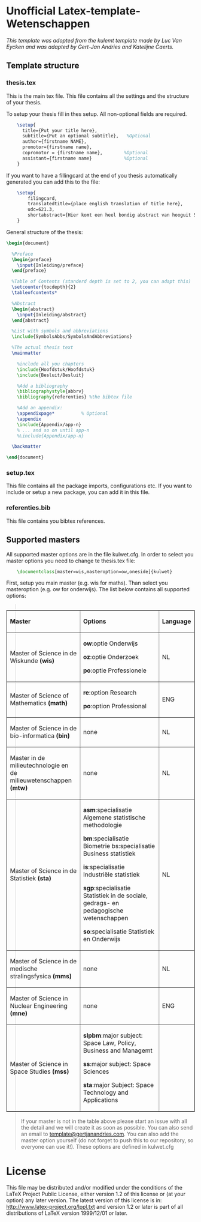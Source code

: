 # Unofficial Latex-template-Wetenschappen

_This template was adopted from the kulemt template made by Luc Van Eycken and was adapted by Gert-Jan Andries and Katelijne Caerts._

## Template structure
	
### thesis.tex

This is the main tex file. This file contains all the settings and the structure of your thesis. 

To setup your thesis fill in thes setup. All non-optional fields are required.

```latex
	\setup{
	  title={Put your title here}, 
	  subtitle={Put an optional subtitle},   %Optional
	  author={firstname NAME},
	  promotor={firstname name},     
	  copromotor = {firstname name},   		%Optional
	  assistant={firstname name}       		%Optional
	}
```

If you want to have a fillingcard at the end of you thesis automatically generated you can add this to the file:

```latex
	\setup{
		filingcard,
		translatedtitle={place english translation of title here}, 
		udc=621.3,
		shortabstract={Hier komt een heel bondig abstract van hooguit 500 woorden.}
	}
```
General structure of the thesis:

```latex
\begin{document}

  %Preface
  \begin{preface}
    \input{Inleiding/preface}
  \end{preface}

  %Table of Contents (standerd depth is set to 2, you can adapt this)
  \setcounter{tocdepth}{2}
  \tableofcontents*

  %Abstract
  \begin{abstract}
    \input{Inleiding/abstract}
  \end{abstract}

  %List with symbols and abbreviations
  \include{SymbolsAbbs/SymbolsAndAbbreviations}

  %The actual thesis text
  \mainmatter

  	%include all you chapters
    \include{Hoofdstuk/Hoofdstuk}
    \include{Besluit/Besluit}

    %Add a bibliography
    \bibliographystyle{abbrv}
    \bibliography{referenties} %the bibtex file

    %Add an appendix:
    \appendixpage*          % Optional
    \appendix
    \include{Appendix/app-n}
    % ... and so on until app-n
    %\include{Appendix/app-n}

  \backmatter

\end{document}
```

### setup.tex

This file contains all the package imports, configurations etc. If you want to include or setup a new package, you can add it in this file.

### referenties.bib

This file contains you bibtex references.

## Supported masters

All supported master options are in the file kulwet.cfg. In order to select you master options you need to change te thesis.tex file: 

```latex
	\documentclass[master=wis,masteroption=ow,oneside]{kulwet}
```
First, setup you main master (e.g. wis for maths). Than select you masteroption (e.g. ow for onderwijs). The list below contains all supported options:

<table style="width: 100%; float: left;" border="1px"><colgroup> <col width="41%" /> <col width="51%" /> <col width="7%" /> </colgroup>
<tbody>
<tr border="1px">
<td>
<p><strong>Master</strong></p>
</td>
<td>
<p><strong>Options</strong></p>
</td>
<td>
<p><strong>Language</strong></p>
</td>
</tr>
<trborder="1px">
<td>
<p>Master of Science in de Wiskunde <strong>(wis)</strong></p>
</td>
<td>
<p><strong>ow</strong>:optie Onderwijs</p>
<p><strong>oz</strong>:optie Onderzoek</p>
<p><strong>po</strong>:optie Professionele</p>
</td>
<td>
<p>NL</p>
</td>
</tr>
<tr border="1px">
<td>
<p>Master of Science of Mathematics <strong>(math)</strong></p>
</td>
<td>
<p><strong>re</strong>:option Research</p>
<p><strong>po</strong>:option Professional</p>
</td>
<td>
<p>ENG</p>
</td>
</tr>
<trborder="1px">
<td>
<p>Master of Science in de bio-informatica <strong>(bin)</strong></p>
</td>
<td>
<p>none</p>
</td>
<td>
<p>NL</p>
</td>
</tr>
<tr border="1px">
<td>
<p>Master in de milieutechnologie en de milieuwetenschappen <strong>(mtw)</strong></p>
</td>
<td>
<p>none</p>
</td>
<td>
<p>NL</p>
</td>
</tr>
<trborder="1px">
<td>
<p>Master of Science in de Statistiek <strong>(sta)</strong></p>
</td>
<td>
<p><strong>asm</strong>:specialisatie Algemene statistische methodologie</p>
<p><strong>bm</strong>:specialisatie Biometrie bs:specialisatie Business statistiek</p>
<p><strong>is</strong>:specialisatie Industri&euml;le statistiek</p>
<p><strong>sgp</strong>:specialisatie Statistiek in de sociale, gedrags- en pedagogische wetenschappen</p>
<p><strong>so</strong>:specialisatie Statistiek en Onderwijs</p>
</td>
<td>
<p>NL</p>
</td>
</tr>
<tr border="1px">
<td>
<p>Master of Science in de medische stralingsfysica <strong>(mms)</strong></p>
</td>
<td>
<p>none</p>
</td>
<td>
<p>NL</p>
</td>
</tr>
<trborder="1px">
<td>
<p>Master of Science in Nuclear Engineering <strong>(mne)</strong></p>
</td>
<td>
<p>none</p>
</td>
<td>
<p>ENG</p>
</td>
</tr>
<tr border="1px">
<td>
<p>Master of Science in Space Studies <strong>(mss)</strong></p>
</td>
<td>
<p><strong>slpbm</strong>:major subject: Space Law, Policy, Business and Managemt</p>
<p><strong>ss</strong>:major subject: Space Sciences</p>
<p><strong>sta</strong>:major Subject: Space Technology and Applications</p>
</td>
<td>&nbsp;</td>
</tr>
</tbody>
</table>


> If your master is not in the table above please start an issue with all the detail and we will create it as soon as possible. You can also send an email to template@gertjanandries.com. You can also add the master option yourself (do not forget to push this to our repository, so everyone can use it!). These options are defined in kulwet.cfg
	
# License

This file may be distributed and/or modified under the conditions of the LaTeX Project Public License, either version 1.2 of this license or (at your option) any later version. The latest version of this license is in: http://www.latex-project.org/lppl.txt and version 1.2 or later is part of all distributions of LaTeX version 1999/12/01 or later.